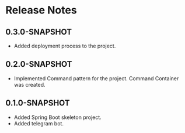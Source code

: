 # Release Notes

## 0.3.0-SNAPSHOT

* Added deployment process to the project.

## 0.2.0-SNAPSHOT

* Implemented Command pattern for the project. Command Container was created.

## 0.1.0-SNAPSHOT

* Added Spring Boot skeleton project.
* Added telegram bot. 

